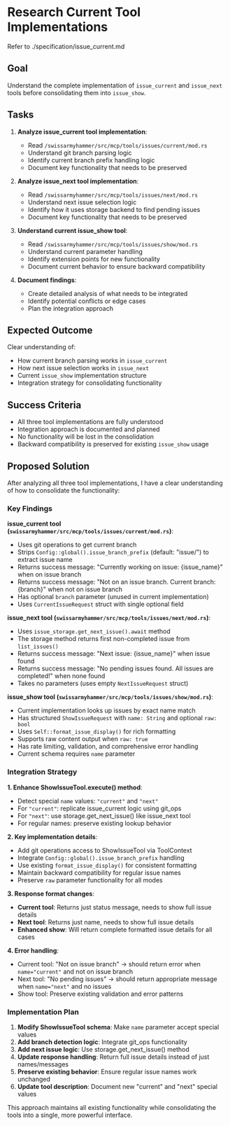 # Research Current Tool Implementations

Refer to ./specification/issue_current.md

## Goal

Understand the complete implementation of `issue_current` and `issue_next` tools before consolidating them into `issue_show`.

## Tasks

1. **Analyze issue_current tool implementation**:
   - Read `/swissarmyhammer/src/mcp/tools/issues/current/mod.rs`
   - Understand git branch parsing logic
   - Identify current branch prefix handling logic
   - Document key functionality that needs to be preserved

2. **Analyze issue_next tool implementation**:
   - Read `/swissarmyhammer/src/mcp/tools/issues/next/mod.rs`
   - Understand next issue selection logic
   - Identify how it uses storage backend to find pending issues
   - Document key functionality that needs to be preserved

3. **Understand current issue_show tool**:
   - Read `/swissarmyhammer/src/mcp/tools/issues/show/mod.rs`
   - Understand current parameter handling
   - Identify extension points for new functionality
   - Document current behavior to ensure backward compatibility

4. **Document findings**:
   - Create detailed analysis of what needs to be integrated
   - Identify potential conflicts or edge cases
   - Plan the integration approach

## Expected Outcome

Clear understanding of:
- How current branch parsing works in `issue_current`
- How next issue selection works in `issue_next`
- Current `issue_show` implementation structure
- Integration strategy for consolidating functionality

## Success Criteria

- All three tool implementations are fully understood
- Integration approach is documented and planned
- No functionality will be lost in the consolidation
- Backward compatibility is preserved for existing `issue_show` usage

## Proposed Solution

After analyzing all three tool implementations, I have a clear understanding of how to consolidate the functionality:

### Key Findings

**issue_current tool (`swissarmyhammer/src/mcp/tools/issues/current/mod.rs`)**:
- Uses git operations to get current branch
- Strips `Config::global().issue_branch_prefix` (default: "issue/") to extract issue name
- Returns success message: "Currently working on issue: {issue_name}" when on issue branch
- Returns success message: "Not on an issue branch. Current branch: {branch}" when not on issue branch
- Has optional `branch` parameter (unused in current implementation)
- Uses `CurrentIssueRequest` struct with single optional field

**issue_next tool (`swissarmyhammer/src/mcp/tools/issues/next/mod.rs`)**:
- Uses `issue_storage.get_next_issue().await` method
- The storage method returns first non-completed issue from `list_issues()`
- Returns success message: "Next issue: {issue_name}" when issue found
- Returns success message: "No pending issues found. All issues are completed!" when none found
- Takes no parameters (uses empty `NextIssueRequest` struct)

**issue_show tool (`swissarmyhammer/src/mcp/tools/issues/show/mod.rs`)**:
- Current implementation looks up issues by exact name match
- Has structured `ShowIssueRequest` with `name: String` and optional `raw: bool`
- Uses `Self::format_issue_display()` for rich formatting
- Supports raw content output when `raw: true`
- Has rate limiting, validation, and comprehensive error handling
- Current schema requires `name` parameter

### Integration Strategy

**1. Enhance ShowIssueTool.execute() method**:
- Detect special `name` values: `"current"` and `"next"`
- For `"current"`: replicate issue_current logic using git_ops
- For `"next"`: use storage.get_next_issue() like issue_next tool
- For regular names: preserve existing lookup behavior

**2. Key implementation details**:
- Add git operations access to ShowIssueTool via ToolContext
- Integrate `Config::global().issue_branch_prefix` handling
- Use existing `format_issue_display()` for consistent formatting
- Maintain backward compatibility for regular issue names
- Preserve `raw` parameter functionality for all modes

**3. Response format changes**:
- **Current tool**: Returns just status message, needs to show full issue details
- **Next tool**: Returns just name, needs to show full issue details  
- **Enhanced show**: Will return complete formatted issue details for all cases

**4. Error handling**:
- Current tool: "Not on issue branch" → should return error when `name="current"` and not on issue branch
- Next tool: "No pending issues" → should return appropriate message when `name="next"` and no issues
- Show tool: Preserve existing validation and error patterns

### Implementation Plan

1. **Modify ShowIssueTool schema**: Make `name` parameter accept special values
2. **Add branch detection logic**: Integrate git_ops functionality
3. **Add next issue logic**: Use storage.get_next_issue() method
4. **Update response handling**: Return full issue details instead of just names/messages
5. **Preserve existing behavior**: Ensure regular issue names work unchanged
6. **Update tool description**: Document new "current" and "next" special values

This approach maintains all existing functionality while consolidating the tools into a single, more powerful interface.